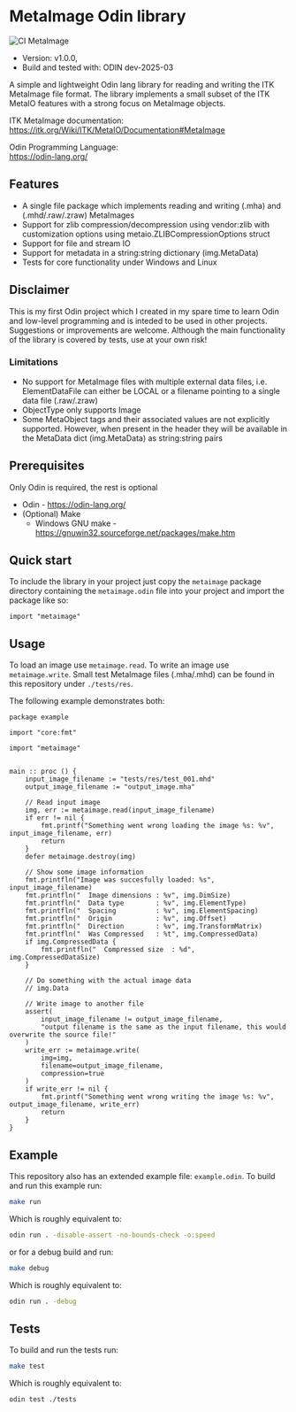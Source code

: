 # MetaImage Odin library

![CI MetaImage](https://github.com/silvandeleemput/metaimage/actions/workflows/ci.yml/badge.svg?branch=main)

* Version: v1.0.0,
* Build and tested with: ODIN dev-2025-03

A simple and lightweight Odin lang library for reading and writing the ITK MetaImage file format. The library implements a small subset of the ITK MetaIO features with a strong focus on MetaImage objects.

ITK MetaImage documentation:
https://itk.org/Wiki/ITK/MetaIO/Documentation#MetaImage

Odin Programming Language: \
https://odin-lang.org/


## Features
* A single file package which implements reading and writing (.mha) and (.mhd/.raw/.zraw) MetaImages
* Support for zlib compression/decompression using vendor:zlib with customization options using metaio.ZLIBCompressionOptions struct
* Support for file and stream IO
* Support for metadata in a string:string dictionary (img.MetaData)
* Tests for core functionality under Windows and Linux

## Disclaimer

This is my first Odin project which I created in my spare time to learn Odin and low-level programming and is inteded to be used in other projects. Suggestions or improvements are welcome. Although the main functionality of the library is covered by tests, use at your own risk!

### Limitations
* No support for MetaImage files with multiple external data files, i.e. ElementDataFile can either be LOCAL or a filename pointing to a single data file (.raw/.zraw)
* ObjectType only supports Image
* Some MetaObject tags and their associated values are not explicitly supported. However, when present in the header they will be available in the MetaData dict (img.MetaData) as string:string pairs


## Prerequisites

Only Odin is required, the rest is optional

* Odin - https://odin-lang.org/
* (Optional) Make
  * Windows GNU make - https://gnuwin32.sourceforge.net/packages/make.htm


## Quick start

To include the library in your project just copy the `metaimage` package directory containing the `metaimage.odin` file into your project and import the package like so:

```odin
import "metaimage"
```

## Usage

To load an image use `metaimage.read`. To write an image use `metaimage.write`. Small test MetaImage files (.mha/.mhd) can be found in this repository under `./tests/res`.

The following example demonstrates both:

```odin
package example

import "core:fmt"

import "metaimage"


main :: proc () {
    input_image_filename := "tests/res/test_001.mhd"
    output_image_filename := "output_image.mha"

    // Read input image
    img, err := metaimage.read(input_image_filename)
    if err != nil {
        fmt.printf("Something went wrong loading the image %s: %v", input_image_filename, err)
        return
    }
    defer metaimage.destroy(img)

    // Show some image information
    fmt.printfln("Image was succesfully loaded: %s", input_image_filename)
    fmt.printfln("  Image dimensions : %v", img.DimSize)
    fmt.printfln("  Data type        : %v", img.ElementType)
    fmt.printfln("  Spacing          : %v", img.ElementSpacing)
    fmt.printfln("  Origin           : %v", img.Offset)
    fmt.printfln("  Direction        : %v", img.TransformMatrix)
    fmt.printfln("  Was Compressed   : %t", img.CompressedData)
    if img.CompressedData {
        fmt.printfln("  Compressed size  : %d", img.CompressedDataSize)
    }

    // Do something with the actual image data
    // img.Data

    // Write image to another file
    assert(
        input_image_filename != output_image_filename,
        "output filename is the same as the input filename, this would overwrite the source file!"
    )
    write_err := metaimage.write(
        img=img,
        filename=output_image_filename,
        compression=true
    )
    if write_err != nil {
        fmt.printf("Something went wrong writing the image %s: %v", output_image_filename, write_err)
        return
    }
}
```

## Example

This repository also has an extended example file: `example.odin`.
To build and run this example run:

```bash
make run
```

Which is roughly equivalent to:
```bash
odin run . -disable-assert -no-bounds-check -o:speed
```


or for a debug build and run:

```bash
make debug
```

Which is roughly equivalent to:
```bash
odin run . -debug
```


## Tests

To build and run the tests run:

```bash
make test
```

Which is roughly equivalent to:
```bash
odin test ./tests
```
